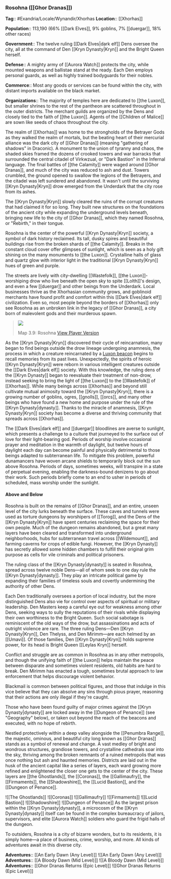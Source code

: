 ### Rosohna ([[Ghor Dranas]])
**Tag**:: #Exandria/Locale/Wynandir/Xhorhas
**Location**:: [[Xhorhas]]

**Population**:: 113,190 (66% [[Dark Elves]], 9% goblins, 7% [[duergar]], 18% other races)

**Government**:: The twelve ruling [[Dark Elves|dark elf]] Dens oversee the city, all at the command of Den [[Kryn Dynasty|Kryn]] and the Bright Queen herself.

**Defense**:: A mighty army of [[Aurora Watch]] protects the city, while mounted weapons and ballistae stand at the ready. Each Den employs personal guards, as well as highly trained bodyguards for their nobles.

**Commerce**:: Most any goods or services can be found within the city, with distant imports available on the black market.

**Organizations**:: The majority of temples here are dedicated to [[the Luxon]], but smaller shrines to the rest of the pantheon are scattered throughout in the outer districts. The merchant guilds are organized by the Dens and closely tied to the faith of [[the Luxon]]. Agents of the [[Children of Malice]] are sown like seeds of chaos throughout the city.

The realm of [[Xhorhas]] was home to the strongholds of the Betrayer Gods as they walked the realm of mortals, but the beating heart of their mercurial alliance was the dark city of [[Ghor Dranas]] (meaning "gathering of shadows" in Draconic). A monument to the union of tyranny and chaos, the shaded skies framed the dozens of crooked towers and war barracks that surrounded the central citadel of Virkwzual, or "Dark Bastion" in the Infernal language. The final battles of [[the Calamity]] were waged around [[Ghor Dranas]], and much of the city was reduced to ash and dust. Towers crumbled, the ground opened to swallow the legions of the Betrayers, and the citadel was left sundered and abandoned. It wasn't until the surviving [[Kryn Dynasty|Kryn]] drow emerged from the Underdark that the city rose from its ashes.

The [[Kryn Dynasty|Kryn]] slowly cleared the ruins of the corrupt creatures that had claimed it for so long. They built new structures on the foundations of the ancient city while expanding the underground levels beneath, bringing new life to the city of [[Ghor Dranas]], which they named Rosohna, or "Rebirth," in their tongue.

Rosohna is the center of the powerful [[Kryn Dynasty|Kryn]] society, a symbol of dark history reclaimed. Its tall, dusky spires and beautiful buildings rise from the broken shards of [[the Calamity]]. Breaks in the constant cloud cover offer glimpses of sunlight, which is seen as a holy gift shining on the many monuments to [[the Luxon]]. Crystalline halls of glass and quartz glow with interior light in the traditional [[Kryn Dynasty|Kryn]] hues of green and purple.

The streets are lively with city-dwelling [[Wastefolk]], [[the Luxon]]-worshiping drow who live beneath the open sky to spite [[Lolth]]'s design, and even a few [[duergar]] and other beings from the Underdark. Local businesses thrive as the Xhorhasian community grows, and goblinoid merchants have found profit and comfort within this [[Dark Elves|dark elf]] civilization. Even so, most people beyond the borders of [[Xhorhas]] only see Rosohna as an unbroken link in the legacy of [[Ghor Dranas]], a city born of malevolent gods and their murderous spawn.

> [![](https://media.dndbeyond.com/compendium-images/egtw/yDOyqyOocErRgYJK/3.9-Rosohna.jpg)](https://media.dndbeyond.com/compendium-images/egtw/yDOyqyOocErRgYJK/3.9-Rosohna.jpg)
> 
> Map 3.9: Rosohna [View Player Version](https://media.dndbeyond.com/compendium-images/egtw/yDOyqyOocErRgYJK/3.9-Rosohna-player.jpg)

As the [[Kryn Dynasty|Kryn]] discovered their cycle of reincarnation, many began to find beings outside the drow lineage undergoing anamnesis, the process in which a creature reincarnated by a [Luxon beacon](https://www.dndbeyond.com/magic-items/luxon-beacon) begins to recall memories from its past lives. Unexpectedly, the spirits of heroic [[Kryn Dynasty|Kryn]] were reborn in various intelligent creatures outside the [[Dark Elves|dark elf]] society. With this knowledge, the ruling dens of the [[Kryn Dynasty]] began to reevaluate their treatment of non-drow, instead seeking to bring the light of [[the Luxon]] to the [[Wastefolk]] of [[Xhorhas]]. While many beings across [[Xhorhas]] and beyond still cultivate mutual animosity toward the [[Kryn Dynasty|Kryn]], there is a growing number of goblins, ogres, [[gnolls]], [[orcs]], and many other beings who have found a new home and purpose under the rule of the [[Kryn Dynasty|dynasty]]. Thanks to the miracle of anamnesis, [[Kryn Dynasty|Kryn]] society has become a diverse and thriving community that spreads across [[Xhorhas]].

The [[Dark Elves|dark elf]] and [[duergar]] bloodlines are averse to sunlight, which presents a challenge to a culture that journeyed to the surface out of love for their light-bearing god. Periods of worship involve occasional prayer and meditation in the warmth of daylight, but twelve hours of daylight each day can become painful and physically detrimental to those beings adapted to subterranean life. To mitigate this problem, powerful dunamancers have woven arcane shields to temporarily block out the sun above Rosohna. Periods of days, sometimes weeks, will transpire in a state of perpetual evening, enabling the darkness-bound denizens to go about their work. Such periods briefly come to an end to usher in periods of scheduled, mass worship under the sunlight.

#### Above and Below

Rosohna is built on the remains of [[Ghor Dranas]], and an entire, unseen level of the city lurks beneath the surface. These caves and tunnels were used as torture dungeons by worshipers of [[Torog]], and the Dens of the [[Kryn Dynasty|Kryn]] have spent centuries reclaiming the space for their own people. Much of the dungeon remains abandoned, but a great many layers have been cleared and transformed into underground neighborhoods, hubs for subterranean travel across [[Wildemount]], and farming caverns for crops of edible fungi. However, the [[Kryn Dynasty]] has secretly allowed some hidden chambers to fulfill their original grim purpose as cells for vile criminals and political prisoners.

The ruling class of the [[Kryn Dynasty|dynasty]] is seated in Rosohna, spread across twelve noble Dens—all of whom seek to one day rule the [[Kryn Dynasty|dynasty]]. They play an intricate political game by expanding their families of timeless souls and covertly undermining the authority of other Dens.

Each Den traditionally oversees a portion of local industry, but the more distinguished Dens also vie for control over aspects of spiritual or military leadership. Den Masters keep a careful eye out for weakness among other Dens, seeking ways to sully the reputations of their rivals while displaying their own worthiness to the Bright Queen. Such social sabotage is reminiscent of the old ways of the drow, but assassinations and acts of outright violence are rare. The three ruling Dens—Den [[Kryn Dynasty|Kryn]], Den Thelyss, and Den Mirimm—are each helmed by an [[Umavi]]. Of those families, Den [[Kryn Dynasty|Kryn]] holds supreme power, for its head is Bright Queen [[Leylas Kryn]] herself.

Conflict and struggle are as common in Rosohna as in any other metropolis, and though the unifying faith of [[the Luxon]] helps maintain the peace between disparate and sometimes violent residents, old habits are hard to break. Den Mirimm has enacted a tough, sometimes brutal approach to law enforcement that helps discourage violent behavior.

Blackmail is common between political figures, and those that indulge in this vice believe that they can absolve any sins through pious prayer, reasoning that their actions are only illegal if they're caught.

Those who have been found guilty of major crimes against the [[Kryn Dynasty|dynasty]] are locked away in the [[Dungeon of Penance]] (see "Geography" below), or taken out beyond the reach of the beacons and executed, with no hope of rebirth.

Nestled protectively within a deep valley alongside the [[Penumbra Range]], the majestic, ominous, and beautiful city long known as [[Ghor Dranas]] stands as a symbol of renewal and change. A vast medley of bright and wondrous structures, grandiose towers, and crystalline cathedrals soar into the sky, thriving among the broken remnants of a ruined metropolis that was once nothing but ash and haunted memories. Districts are laid out in the husk of the ancient capital like a series of layers, each ward growing more refined and enlightened the closer one gets to the center of the city. These layers are [[the Ghostlands]], the [[Coronas]], the [[Gallimaufry]], the [[Firmaments]], the [[Shadowshire]], the [[Lucid Bastion]], and the [[Dungeon of Penance]].

![[The Ghostlands]]
![[Coronas]]
![[Gallimaufry]]
![[Firmaments]]
![[Lucid Bastion]]
![[Shadowshire]]
![[Dungeon of Penance]]
As the largest prison within the [[Kryn Dynasty|dynasty]], a microcosm of the [[Kryn Dynasty|dynasty]] itself can be found in the complex bureaucracy of jailors, supervisors, and elite [[Aurora Watch]] soldiers who guard the frigid halls of the dungeon.

To outsiders, Rosohna is a city of bizarre wonders, but to its residents, it is simply home—a place of business, crime, worship, and more. All kinds of adventures await in this diverse city.

**Adventures**:: [[An Early Dawn (Any Level)]]
![[An Early Dawn (Any Level)]]
**Adventures**:: [[A Bloody Dawn (Mid Level)]]
![[A Bloody Dawn (Mid Level)]]
**Adventures**:: [[Ghor Dranas Returns (Epic Level)]]
![[Ghor Dranas Returns (Epic Level)]]